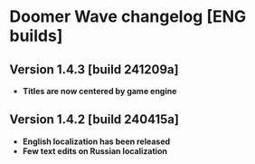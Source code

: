 # Doomer Wave changelog [ENG builds]

## Version 1.4.3 [build 241209a]

- **Titles are now centered by game engine**

## Version 1.4.2 [build 240415a]

- **English localization has been released**
- **Few text edits on Russian localization**